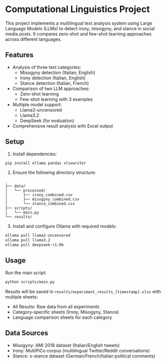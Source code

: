 # Computational Linguistics Project

This project implements a multilingual text analysis system using Large Language Models (LLMs) to detect irony, misogyny, and stance in social media posts. It compares zero-shot and few-shot learning approaches across different languages.

## Features

- Analysis of three text categories:
  - Misogyny detection (Italian, English)
  - Irony detection (Italian, English)
  - Stance detection (Italian, French)
- Comparison of two LLM approaches:
  - Zero-shot learning
  - Few-shot learning with 3 examples
- Multiple model support:
  - Llama2-uncensored
  - Llama3.2
  - DeepSeek (for evaluation)
- Comprehensive result analysis with Excel output

## Setup

1. Install dependencies:
```bash
pip install ollama pandas xlsxwriter
```

2. Ensure the following directory structure:
```
.
├── data/
│   └── processed/
│       ├── irony_combined.csv
│       ├── misogyny_combined.csv
│       └── stance_combined.csv
├── scripts/
│   └── main.py
└── results/
```

3. Install and configure Ollama with required models:
```bash
ollama pull llama2-uncensored
ollama pull llama3.2
ollama pull deepseek-r1:8b
```

## Usage

Run the main script:
```bash
python scripts/main.py
```

Results will be saved in `results/experiment_results_[timestamp].xlsx` with multiple sheets:
- All Results: Raw data from all experiments
- Category-specific sheets (Irony, Misogyny, Stance)
- Language comparison sheets for each category

## Data Sources

- Misogyny: AMI 2018 dataset (Italian/English tweets)
- Irony: MultiPiCo corpus (multilingual Twitter/Reddit conversations)
- Stance: x-stance dataset (German/French/Italian political comments)